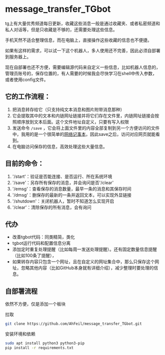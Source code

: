 # message_transfer_TGbot

tg上有大量优秀频道每日更新，收藏这些消息一般是通过收藏夹、或者私密频道和私人对话等，但是只收藏是不够的，还需要处理这些信息。

手机天然不适合整理信息，而在电脑上，直接操作这些收藏的信息也不便捷。

如果有这样的需求，可以试一下这个机器人，多人使用还不完善，因此必须自部署到服务器上。

现在自部署也还不方便，需要编辑源代码来自定义一些信息，比如机器人信息的，管理员账号的，保存位置的，有人需要的时候我会尽快学习在shell中传入参数，或者使用config文件。

## 它的工作流程：
1. 把消息转存给它（只支持纯文本消息和图片附带消息那种）
2. 它会提取其中的文本和内链网址链接并将它们存在文件里，内链网址链接会按照顺序放到文本后面。这个文件地址自定义，只要有写入权限
3. 发送命令 `/save` ，它会将上面文件里的内容全部复制到另一个方便访问的文件中，我用的是一个很简单的[网络记事本](https://github.com/pereorga/minimalist-web-notepad)，因此save之后，访问对应网页就能看到。
4. 在电脑访问保存的信息，高效处理这些大量信息。

## 目前的命令：
1. '/start'：验证是否能连接、是否运行、所在系统环境
2. '/save'：另存所有保存的消息，并会询问是否'/clear'
3. '/emsg'：查看保存的消息数量，最早一条的消息和其保存时间
4. '/dmsg'：删保存的最新的一条并返回文本，可以实现外显链接
5. '/shutdown'：关闭机器人，暂时不知道怎么实现开启
6. '/clear'：清除保存的所有消息，会有询问

## 代办
- 改善tgbot代码：同类精简，类化
- tgbot运行代码和配置信息分离
- 添加定时重复处理提醒（比如每周一发送处理提醒）。还有固定数量信息提醒（比如100条了提醒），
- 如果转存内容只包含一个网址，且在自定义的网址集合中，那么只保存这个网址，忽略其他内容（比如GitHub本身就有详细介绍），减少整理时要处理的信息。

## 自部署流程
依然不方便，仅是添加一个板块

拉取
```sh
git clone https://github.com/AhFeil/message_transfer_TGbot.git
```

安装环境和依赖
```sh
sudo apt install python3 python3-pip
pip install -r requirements.txt
```
